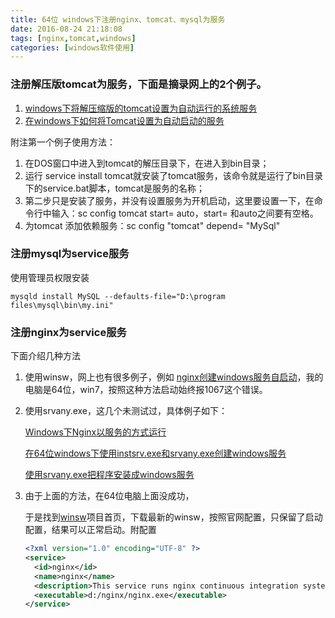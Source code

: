 ```yaml
---
title: 64位 windows下注册nginx、tomcat、mysql为服务
date: 2016-08-24 21:18:08
tags: [nginx,tomcat,windows]
categories: [windows软件使用]
---
```


### 注册解压版tomcat为服务，下面是摘录网上的2个例子。

1. [windows下将解压缩版的tomcat设置为自动运行的系统服务](http://www.cnblogs.com/samcn/archive/2011/02/18/1957599.html)
2. [在windows下如何将Tomcat设置为自动启动的服务](http://jingyan.baidu.com/article/b2c186c89f5127c46ef6ff08.html)

附注第一个例子使用方法：

1. 在DOS窗口中进入到tomcat的解压目录下，在进入到bin目录；
2. 运行 service install tomcat就安装了tomcat服务，该命令就是运行了bin目录下的service.bat脚本，tomcat是服务的名称；
3. 第二步只是安装了服务，并没有设置服务为开机启动，这里要设置一下，在命令行中输入：sc config tomcat start= auto，start= 和auto之间要有空格。
4. 为tomcat 添加依赖服务：sc config "tomcat" depend= "MySql"

### 注册mysql为service服务

使用管理员权限安装

```shell
mysqld install MySQL --defaults-file="D:\program files\mysql\bin\my.ini"
```

### 注册nginx为service服务

下面介绍几种方法

1. 使用winsw，网上也有很多例子，例如 [nginx创建windows服务自启动](http://www.cnblogs.com/JayK/p/3429795.html)，我的电脑是64位，win7，按照这种方法启动始终报1067这个错误。

2. 使用srvany.exe，这几个未测试过，具体例子如下：

   [Windows下Nginx以服务的方式运行](http://www.xiaojian.org/article/432.html)

   [在64位windows下使用instsrv.exe和srvany.exe创建windows服务](http://www.iflym.com/index.php/computer-use/201205020001.html)

   [使用srvany.exe把程序安装成windows服务](http://www.cnblogs.com/codealone/p/3156943.html)

3. 由于上面的方法，在64位电脑上面没成功，

   于是找到[winsw](https://github.com/kohsuke/winsw)项目首页，下载最新的winsw，按照官网配置，只保留了启动配置，结果可以正常启动。附配置

   ```xml
   <?xml version="1.0" encoding="UTF-8" ?>
   <service>
     <id>nginx</id>
     <name>nginx</name>
     <description>This service runs nginx continuous integration system.</description>
     <executable>d:/nginx/nginx.exe</executable>
   </service>
   ```

   ​